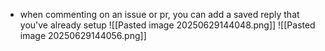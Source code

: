 
- when commenting on an issue or pr, you can add a saved reply that you've already setup
  ![[Pasted image 20250629144048.png]]
![[Pasted image 20250629144056.png]]
